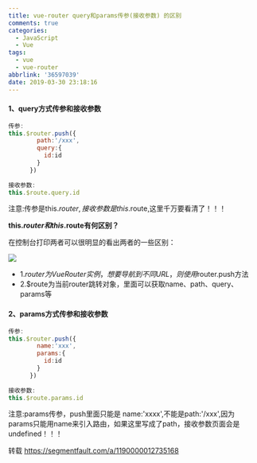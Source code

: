```yaml
---
title: vue-router query和params传参(接收参数) 的区别
comments: true
categories:
  - JavaScript
  - Vue
tags:
  - vue
  - vue-router
abbrlink: '36597039'
date: 2019-03-30 23:18:16
---
```


#### **1、query方式传参和接收参数**

```javascript
传参: 
this.$router.push({
        path:'/xxx',
        query:{
          id:id
        }
      })
  
接收参数:
this.$route.query.id
```

注意:传参是this.$router,接收参数是this.$route,这里千万要看清了！！！

**this.$router 和this.$route有何区别？**

在控制台打印两者可以很明显的看出两者的一些区别：

![](https://segmentfault.com/img/bVbbI7f?w=652&h=425)

- 1.$router为VueRouter实例，想要导航到不同URL，则使用$router.push方法
- 2.$route为当前router跳转对象，里面可以获取name、path、query、params等

#### **2、params方式传参和接收参数**

```javascript
传参: 
this.$router.push({
        name:'xxx',
        params:{
          id:id
        }
      })
  
接收参数:
this.$route.params.id
```

注意:params传参，push里面只能是 name:'xxxx',不能是path:'/xxx',因为params只能用name来引入路由，如果这里写成了path，接收参数页面会是undefined！！！

转载 https://segmentfault.com/a/1190000012735168